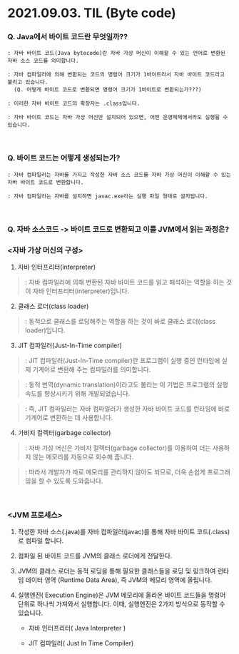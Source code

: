 # 2021.09.03. TIL (Byte code)

### Q. Java에서 바이트 코드란 무엇일까??

```
: 자바 바이트 코드(Java bytecode)란 자바 가상 머신이 이해할 수 있는 언어로 변환된 자바 소스 코드를 의미합니다.

: 자바 컴파일러에 의해 변환되는 코드의 명령어 크기가 1바이트라서 자바 바이트 코드라고 불리고 있습니다.
  (Q. 어떻게 바이트 코드로 변환되면 명령어 크기가 1바이트로 변환되는가???)

: 이러한 자바 바이트 코드의 확장자는 .class입니다.

: 자바 바이트 코드는 자바 가상 머신만 설치되어 있으면, 어떤 운영체제에서라도 실행될 수 있습니다.
```

<br>

### Q. 바이트 코드는 어떻게 생성되는가?
```
: 자바 컴파일러는 자바를 가지고 작성한 자바 소스 코드를 자바 가상 머신이 이해할 수 있는 자바 바이트 코드로 변환합니다.

: 자바 컴파일러는 자바를 설치하면 javac.exe라는 실행 파일 형태로 설치됩니다.
```

<br>

### Q. 자바 소스코드 -> 바이트 코드로 변환되고 이를 JVM에서 읽는 과정은?

### <자바 가상 머신의 구성> 

1. 자바 인터프리터(interpreter)

>: 자바 컴파일러에 의해 변환된 자바 바이트 코드를 읽고 해석하는 역할을 하는 것이 자바 인터프리터(interpreter)입니다.

2. 클래스 로더(class loader)

>: 동적으로 클래스를 로딩해주는 역할을 하는 것이 바로 클래스 로더(class loader)입니다.

3. JIT 컴파일러(Just-In-Time compiler)

>: JIT 컴파일러(Just-In-Time compiler)란 프로그램이 실행 중인 런타임에 실제 기계어로 변환해 주는 컴파일러를 의미합니다.

>: 동적 번역(dynamic translation)이라고도 불리는 이 기법은 프로그램의 실행 속도를 향상시키기 위해 개발되었습니다.

>: 즉, JIT 컴파일러는 자바 컴파일러가 생성한 자바 바이트 코드를 런타임에 바로 기계어로 변환하는 데 사용합니다.

4. 가비지 컬렉터(garbage collector)

>: 자바 가상 머신은 가비지 컬렉터(garbage collector)를 이용하여 더는 사용하지 않는 메모리를 자동으로 회수해 줍니다.

>: 따라서 개발자가 따로 메모리를 관리하지 않아도 되므로, 더욱 손쉽게 프로그래밍을 할 수 있도록 도와줍니다.


<br>

### <JVM 프로세스>

1) 작성한 자바 소스(.java)를 자바 컴파일러(javac)를 통해 자바 바이트 코드(.class)로 컴파일 합니다. 

2) 컴파일 된 바이트 코드를 JVM의 클래스 로더에게 전달한다.

3) JVM의 클래스 로더는 동적 로딩을 통해 필요한 클래스들을 로딩 및 링크하여 런타임 데이터 영역 (Runtime Data Area), 즉 JVM의 메모리 영역에 올립니다. 

4) 실행엔진( Execution Engine)은 JVM 메모리에 올라온 바이트 코드들을 명령어 단위로 하나씩 가져와서 실행합니다. 이때, 실행엔진은 2가지 방식으로 동작할 수 있습니다.

   - 자바 인터프리터( Java Interpreter )

   - JIT 컴파일러( Just In Time Compiler)
